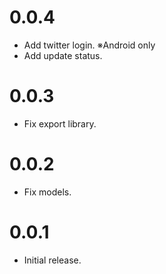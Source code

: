 # 0.0.4

- Add twitter login. ※Android only
- Add update status.

# 0.0.3

- Fix export library.

# 0.0.2

- Fix models.

# 0.0.1

- Initial release.